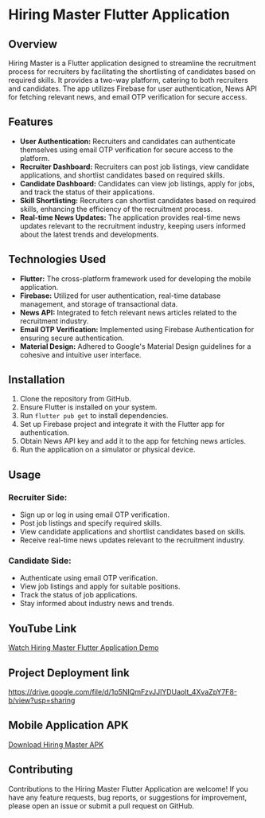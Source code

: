 # Hiring Master Flutter Application

## Overview
Hiring Master is a Flutter application designed to streamline the recruitment process for recruiters by facilitating the shortlisting of candidates based on required skills. It provides a two-way platform, catering to both recruiters and candidates. The app utilizes Firebase for user authentication, News API for fetching relevant news, and email OTP verification for secure access.

## Features
- **User Authentication:** Recruiters and candidates can authenticate themselves using email OTP verification for secure access to the platform.
- **Recruiter Dashboard:** Recruiters can post job listings, view candidate applications, and shortlist candidates based on required skills.
- **Candidate Dashboard:** Candidates can view job listings, apply for jobs, and track the status of their applications.
- **Skill Shortlisting:** Recruiters can shortlist candidates based on required skills, enhancing the efficiency of the recruitment process.
- **Real-time News Updates:** The application provides real-time news updates relevant to the recruitment industry, keeping users informed about the latest trends and developments.

## Technologies Used
- **Flutter:** The cross-platform framework used for developing the mobile application.
- **Firebase:** Utilized for user authentication, real-time database management, and storage of transactional data.
- **News API:** Integrated to fetch relevant news articles related to the recruitment industry.
- **Email OTP Verification:** Implemented using Firebase Authentication for ensuring secure authentication.
- **Material Design:** Adhered to Google's Material Design guidelines for a cohesive and intuitive user interface.

## Installation
1. Clone the repository from GitHub.
2. Ensure Flutter is installed on your system.
3. Run `flutter pub get` to install dependencies.
4. Set up Firebase project and integrate it with the Flutter app for authentication.
5. Obtain News API key and add it to the app for fetching news articles.
6. Run the application on a simulator or physical device.

## Usage
### Recruiter Side:
- Sign up or log in using email OTP verification.
- Post job listings and specify required skills.
- View candidate applications and shortlist candidates based on skills.
- Receive real-time news updates relevant to the recruitment industry.

### Candidate Side:
- Authenticate using email OTP verification.
- View job listings and apply for suitable positions.
- Track the status of job applications.
- Stay informed about industry news and trends.

## YouTube Link
[Watch Hiring Master Flutter Application Demo](https://www.youtube.com/watch?v=TJVYZK8heTI)

## Project Deployment link
https://drive.google.com/file/d/1p5NIQmFzvJJlYDUaolt_4XvaZpY7F8-b/view?usp=sharing

## Mobile Application APK
[Download Hiring Master APK](https://drive.google.com/drive/folders/10CayGgHqK3kEE7A0f1yxFfZ6EEd9Gmkj?usp=sharing)

## Contributing
Contributions to the Hiring Master Flutter Application are welcome! If you have any feature requests, bug reports, or suggestions for improvement, please open an issue or submit a pull request on GitHub.
